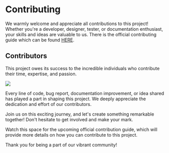 # Contributing

We warmly welcome and appreciate all contributions to this project! Whether you're a developer, designer, tester, or documentation enthusiast, your skills and ideas are valuable to us. There is the official contributing guide which can be found [HERE](../../CONTRIBUTING.md).

## Contributors

This project owes its success to the incredible individuals who contribute their time, expertise, and passion.

<a href="https://github.com/xUnholy/k8s-gitops/graphs/contributors">
  <img src="https://contrib.rocks/image?repo=xUnholy/k8s-gitops" />
</a>

Every line of code, bug report, documentation improvement, or idea shared has played a part in shaping this project. We deeply appreciate the dedication and effort of our contributors.

Join us on this exciting journey, and let's create something remarkable together! Don't hesitate to get involved and make your mark.

Watch this space for the upcoming official contribution guide, which will provide more details on how you can contribute to this project.

Thank you for being a part of our vibrant community!
